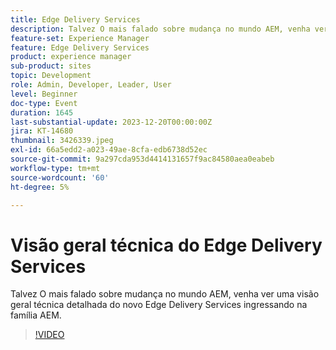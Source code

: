 ```yaml
---
title: Edge Delivery Services
description: Talvez O mais falado sobre mudança no mundo AEM, venha ver uma visão geral técnica detalhada do novo Edge Delivery Services ingressando na família AEM.
feature-set: Experience Manager
feature: Edge Delivery Services
product: experience manager
sub-product: sites
topic: Development
role: Admin, Developer, Leader, User
level: Beginner
doc-type: Event
duration: 1645
last-substantial-update: 2023-12-20T00:00:00Z
jira: KT-14680
thumbnail: 3426339.jpeg
exl-id: 66a5edd2-a023-49ae-8cfa-edb6738d52ec
source-git-commit: 9a297cda953d4414131657f9ac84580aea0eabeb
workflow-type: tm+mt
source-wordcount: '60'
ht-degree: 5%

---
```


# Visão geral técnica do Edge Delivery Services

Talvez O mais falado sobre mudança no mundo AEM, venha ver uma visão geral técnica detalhada do novo Edge Delivery Services ingressando na família AEM.

>[!VIDEO](https://video.tv.adobe.com/v/3455927/?learn=on&captions=por_br)
